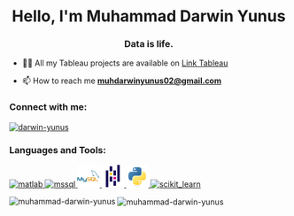 <h1 align="center">Hello, I'm Muhammad Darwin Yunus</h1>
<h3 align="center">Data is life.</h3>


- 👨‍💻 All my Tableau projects are available on [Link Tableau](https://public.tableau.com/app/profile/muhammad.darwin.yunus/vizzes)

- 📫 How to reach me **muhdarwinyunus02@gmail.com**

<h3 align="left">Connect with me:</h3>
<p align="left">
<a href="https://linkedin.com/in/darwin-yunus" target="blank"><img align="center" src="https://raw.githubusercontent.com/rahuldkjain/github-profile-readme-generator/master/src/images/icons/Social/linked-in-alt.svg" alt="darwin-yunus" height="40" width="50" /></a>
</p>

<h3 align="left">Languages and Tools:</h3>
<p align="left"> <a href="https://www.mathworks.com/" target="_blank" rel="noreferrer"> <img src="https://upload.wikimedia.org/wikipedia/commons/2/21/Matlab_Logo.png" alt="matlab" width="40" height="40"/> </a> <a href="https://www.microsoft.com/en-us/sql-server" target="_blank" rel="noreferrer"> <img src="https://www.svgrepo.com/show/303229/microsoft-sql-server-logo.svg" alt="mssql" width="40" height="40"/> </a> <a href="https://www.mysql.com/" target="_blank" rel="noreferrer"> <img src="https://raw.githubusercontent.com/devicons/devicon/master/icons/mysql/mysql-original-wordmark.svg" alt="mysql" width="40" height="40"/> </a> <a href="https://pandas.pydata.org/" target="_blank" rel="noreferrer"> <img src="https://raw.githubusercontent.com/devicons/devicon/2ae2a900d2f041da66e950e4d48052658d850630/icons/pandas/pandas-original.svg" alt="pandas" width="40" height="40"/> </a> <a href="https://www.python.org" target="_blank" rel="noreferrer"> <img src="https://raw.githubusercontent.com/devicons/devicon/master/icons/python/python-original.svg" alt="python" width="40" height="40"/> </a> <a href="https://scikit-learn.org/" target="_blank" rel="noreferrer"> <img src="https://upload.wikimedia.org/wikipedia/commons/0/05/Scikit_learn_logo_small.svg" alt="scikit_learn" width="40" height="40"/> </a> </p>

<p><img align="left" src="https://github-readme-stats.vercel.app/api/top-langs?username=muhammad-darwin-yunus&show_icons=true&locale=en&layout=compact" alt="muhammad-darwin-yunus" /></p>

<p>&nbsp;<img align="center" src="https://github-readme-stats.vercel.app/api?username=muhammad-darwin-yunus&show_icons=true&locale=en" alt="muhammad-darwin-yunus" /></p>
